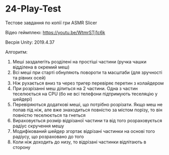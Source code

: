 # 24-Play-Test
Тестове завдання по копії гри ASMR Slicer

Відео геймплею: https://youtu.be/WtmrSTj1c6k

Весрія Unity: 2019.4.37

Алгоритм:
1. Меші заздалегіть розділені на простіші частини (ручка чашки відділена в окремий меш)
2. Всі меші при старті обнуляють повороти та масштаби (для зручності та рівних осей)
3. Ніж рухається вниз та через тригер перевіряє перетин з колайдером
4. При розрізанні меш ділиться на 2 частини. Одна з частин теселюється на CPU (бо не всі телефони підтримують теселяцію у шейдері)
5. Перевіряються додаткові меші, що потрібно розрізати. Якщо меш не попав під ніж, але вже знаходиться повністю за містом порізу, то він повністю теселюється та гнеться
6. Вираховується розмір відрізаної частини та від того розраховується радіус скручення мешу
7. Модифікований шейдер згортає відрізані частинки на основі того радіусу, що розраховано до того
8. Коли ніж доходить до низу, то відрізані частинки відлітають в сторону
